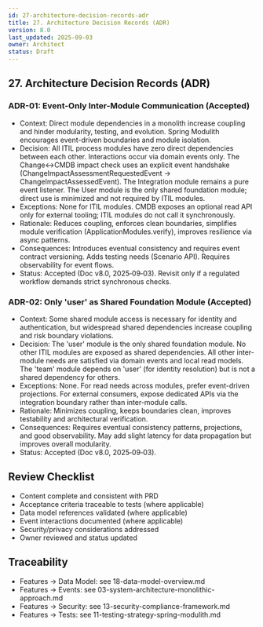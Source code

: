 ```yaml
---
id: 27-architecture-decision-records-adr
title: 27. Architecture Decision Records (ADR)
version: 8.0
last_updated: 2025-09-03
owner: Architect
status: Draft
---
```


## 27. Architecture Decision Records (ADR)

### ADR-01: Event-Only Inter-Module Communication (Accepted)

- Context: Direct module dependencies in a monolith increase coupling and hinder modularity, testing, and evolution. Spring Modulith encourages event-driven boundaries and module isolation.
- Decision: All ITIL process modules have zero direct dependencies between each other. Interactions occur via domain events only. The Change↔CMDB impact check uses an explicit event handshake (ChangeImpactAssessmentRequestedEvent → ChangeImpactAssessedEvent). The Integration module remains a pure event listener. The User module is the only shared foundation module; direct use is minimized and not required by ITIL modules.
- Exceptions: None for ITIL modules. CMDB exposes an optional read API only for external tooling; ITIL modules do not call it synchronously.
- Rationale: Reduces coupling, enforces clean boundaries, simplifies module verification (ApplicationModules.verify), improves resilience via async patterns.
- Consequences: Introduces eventual consistency and requires event contract versioning. Adds testing needs (Scenario API). Requires observability for event flows.
- Status: Accepted (Doc v8.0, 2025‑09‑03). Revisit only if a regulated workflow demands strict synchronous checks.

### ADR-02: Only 'user' as Shared Foundation Module (Accepted)

- Context: Some shared module access is necessary for identity and authentication, but widespread shared dependencies increase coupling and risk boundary violations.
- Decision: The 'user' module is the only shared foundation module. No other ITIL modules are exposed as shared dependencies. All other inter-module needs are satisfied via domain events and local read models. The 'team' module depends on 'user' (for identity resolution) but is not a shared dependency for others.
- Exceptions: None. For read needs across modules, prefer event-driven projections. For external consumers, expose dedicated APIs via the integration boundary rather than inter-module calls.
- Rationale: Minimizes coupling, keeps boundaries clean, improves testability and architectural verification.
- Consequences: Requires eventual consistency patterns, projections, and good observability. May add slight latency for data propagation but improves overall modularity.
- Status: Accepted (Doc v8.0, 2025‑09‑03).

## Review Checklist

- Content complete and consistent with PRD
- Acceptance criteria traceable to tests (where applicable)
- Data model references validated (where applicable)
- Event interactions documented (where applicable)
- Security/privacy considerations addressed
- Owner reviewed and status updated

## Traceability

- Features → Data Model: see 18-data-model-overview.md
- Features → Events: see 03-system-architecture-monolithic-approach.md
- Features → Security: see 13-security-compliance-framework.md
- Features → Tests: see 11-testing-strategy-spring-modulith.md
